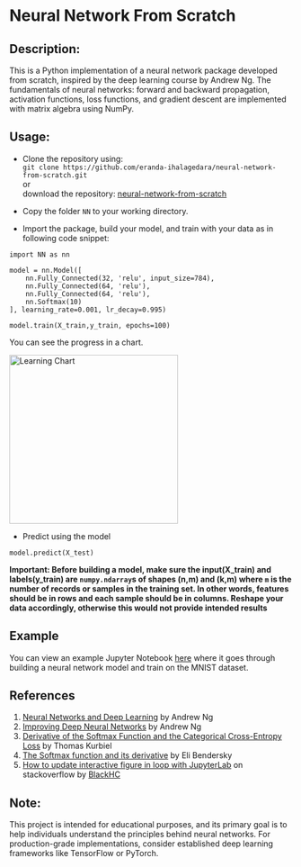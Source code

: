 # Neural Network From Scratch

## Description:

This is a Python implementation of a neural network package developed from scratch, inspired by the deep learning course by Andrew Ng. The fundamentals of neural networks: forward and backward propagation, activation functions, loss functions, and gradient descent are implemented with matrix algebra using NumPy.

## Usage:  

- Clone the repository using:  
`git clone https://github.com/eranda-ihalagedara/neural-network-from-scratch.git`  
or  
download the repository: [neural-network-from-scratch](https://github.com/eranda-ihalagedara/neural-network-from-scratch)

- Copy the folder `NN` to your working directory.
- Import the package, build your model, and train with your data as in following code snippet:
```
import NN as nn

model = nn.Model([
    nn.Fully_Connected(32, 'relu', input_size=784),
    nn.Fully_Connected(64, 'relu'),
    nn.Fully_Connected(64, 'relu'),
    nn.Softmax(10)
], learning_rate=0.001, lr_decay=0.995)

model.train(X_train,y_train, epochs=100)
```
You can see the progress in a chart.  

<img src="img/chart.gif"
     alt="Learning Chart"
     height="300px" />

- Predict using the model  
```
model.predict(X_test)
```
**Important: Before building a model, make sure the input(X_train) and labels(y_train) are `numpy.ndarray`s of shapes (n,m) and (k,m) where `m` is the number of records or samples in the training set. In other words, features should be in rows and each sample should be in columns. Reshape your data accordingly, otherwise this would not provide intended results**

## Example  
You can view an example Jupyter Notebook [here](https://github.com/eranda-ihalagedara/neural-network-from-scratch/blob/main/Example-1_MNIST_Classification.ipynb) where it goes through building a neural network model and train on the MNIST dataset.

## References

1. [Neural Networks and Deep Learning](https://www.youtube.com/watch?v=CS4cs9xVecg&list=PLkDaE6sCZn6Ec-XTbcX1uRg2_u4xOEky0&ab_channel=DeepLearningAI) by Andrew Ng  
2. [Improving Deep Neural Networks](https://www.youtube.com/watch?v=1waHlpKiNyY&list=PLkDaE6sCZn6Hn0vK8co82zjQtt3T2Nkqc&ab_channel=DeepLearningAI) by Andrew Ng  
3. [Derivative of the Softmax Function and the Categorical Cross-Entropy Loss](https://towardsdatascience.com/derivative-of-the-softmax-function-and-the-categorical-cross-entropy-loss-ffceefc081d1) by Thomas Kurbiel
4. [The Softmax function and its derivative](https://eli.thegreenplace.net/2016/the-softmax-function-and-its-derivative/) by  Eli Bendersky
5. [How to update interactive figure in loop with JupyterLab](https://stackoverflow.com/a/65400928/14640684) on stackoverflow by [BlackHC](https://stackoverflow.com/users/854731/blackhc)


## Note:
This project is intended for educational purposes, and its primary goal is to help individuals understand the principles behind neural networks. For production-grade implementations, consider established deep learning frameworks like TensorFlow or PyTorch.
